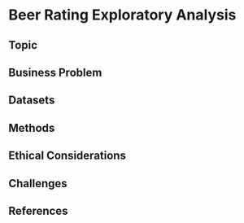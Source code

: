 # Beer Rating Exploratory Analysis

## Topic

## Business Problem

## Datasets

## Methods

## Ethical Considerations

## Challenges
 
## References
